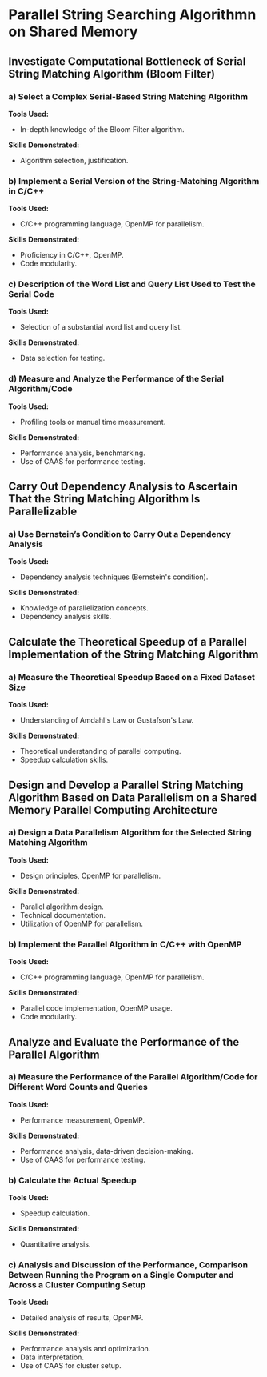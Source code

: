 # Parallel String Searching Algorithmn on Shared Memory

## Investigate Computational Bottleneck of Serial String Matching Algorithm (Bloom Filter)

### a) Select a Complex Serial-Based String Matching Algorithm

**Tools Used:**
- In-depth knowledge of the Bloom Filter algorithm.

**Skills Demonstrated:**
- Algorithm selection, justification.

### b) Implement a Serial Version of the String-Matching Algorithm in C/C++

**Tools Used:**
- C/C++ programming language, OpenMP for parallelism.

**Skills Demonstrated:**
- Proficiency in C/C++, OpenMP.
- Code modularity.

### c) Description of the Word List and Query List Used to Test the Serial Code

**Tools Used:**
- Selection of a substantial word list and query list.

**Skills Demonstrated:**
- Data selection for testing.

### d) Measure and Analyze the Performance of the Serial Algorithm/Code

**Tools Used:**
- Profiling tools or manual time measurement.

**Skills Demonstrated:**
- Performance analysis, benchmarking.
- Use of CAAS for performance testing.

## Carry Out Dependency Analysis to Ascertain That the String Matching Algorithm Is Parallelizable

### a) Use Bernstein’s Condition to Carry Out a Dependency Analysis

**Tools Used:**
- Dependency analysis techniques (Bernstein's condition).

**Skills Demonstrated:**
- Knowledge of parallelization concepts.
- Dependency analysis skills.

## Calculate the Theoretical Speedup of a Parallel Implementation of the String Matching Algorithm

### a) Measure the Theoretical Speedup Based on a Fixed Dataset Size

**Tools Used:**
- Understanding of Amdahl's Law or Gustafson's Law.

**Skills Demonstrated:**
- Theoretical understanding of parallel computing.
- Speedup calculation skills.

## Design and Develop a Parallel String Matching Algorithm Based on Data Parallelism on a Shared Memory Parallel Computing Architecture

### a) Design a Data Parallelism Algorithm for the Selected String Matching Algorithm

**Tools Used:**
- Design principles, OpenMP for parallelism.

**Skills Demonstrated:**
- Parallel algorithm design.
- Technical documentation.
- Utilization of OpenMP for parallelism.

### b) Implement the Parallel Algorithm in C/C++ with OpenMP

**Tools Used:**
- C/C++ programming language, OpenMP for parallelism.

**Skills Demonstrated:**
- Parallel code implementation, OpenMP usage.
- Code modularity.

## Analyze and Evaluate the Performance of the Parallel Algorithm

### a) Measure the Performance of the Parallel Algorithm/Code for Different Word Counts and Queries

**Tools Used:**
- Performance measurement, OpenMP.

**Skills Demonstrated:**
- Performance analysis, data-driven decision-making.
- Use of CAAS for performance testing.

### b) Calculate the Actual Speedup

**Tools Used:**
- Speedup calculation.

**Skills Demonstrated:**
- Quantitative analysis.

### c) Analysis and Discussion of the Performance, Comparison Between Running the Program on a Single Computer and Across a Cluster Computing Setup

**Tools Used:**
- Detailed analysis of results, OpenMP.

**Skills Demonstrated:**
- Performance analysis and optimization.
- Data interpretation.
- Use of CAAS for cluster setup.


